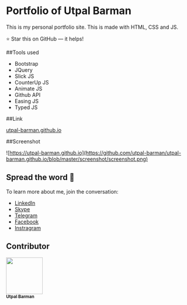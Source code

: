 # Portfolio of Utpal Barman

This is my personal portfolio site. This is made with HTML, CSS and JS.

⭐ Star this on GitHub — it helps!

##Tools used

- Bootstrap
- JQuery
- Slick JS
- CounterUp JS
- Animate JS
- Github API
- Easing JS
- Typed JS

##Link

[utpal-barman.github.io](https://utpal-barman.github.io)

##Screenshot

![https://utpal-barman.github.io](https://github.com/utpal-barman/utpal-barman.github.io/blob/master/screenshot/screenshot.png)


## Spread the word :hatched_chick:

To learn more about me, join the conversation:
- [LinkedIn](https://www.linkedin.com/in/utpal-barman/) 
- [Skype](https://join.skype.com/invite/YKZe1ad0yuyK)
- [Telegram](https://t.me/utpal_barman)
- [Facebook](https://www.facebook.com/utpal777)
- [Instragram](https://www.instagram.com/utpal_barman_/)

## Contributor


<!-- prettier-ignore-start -->
<!-- markdownlint-disable -->
<a href="https://www.linkedin.com/in/utpal-barman/"><img src="https://github.com/utpal-barman/ushop/raw/master/utpal-barman.png" width="100px;" alt=""/><br /><sub><b>Utpal Barman</b></sub></a>


<!-- markdownlint-enable -->
<!-- prettier-ignore-end -->

